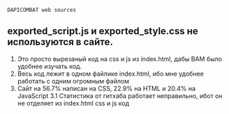 `DAPICOMBAT web sources`

**exported_script.js и exported_style.css не используются в сайте.**
---
1. Это просто вырезаный код на css и js из index.html, дабы ВАМ было удобнее изучать код.
2. Весь код лежит в одном файлике index.html, ибо мне удобнее работать с одним огромным файлом
3. Сайт на 56.7% написан на CSS, 22.9% на HTML и 20.4% на JavaScript
3.1 Статистика от гитхаба работает неправильно, ибот он не отделяет из index.html css и js код
